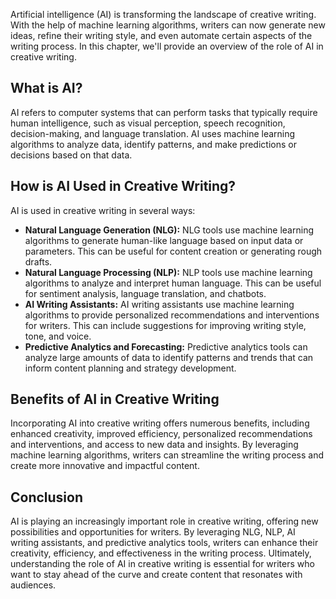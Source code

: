 
Artificial intelligence (AI) is transforming the landscape of creative writing. With the help of machine learning algorithms, writers can now generate new ideas, refine their writing style, and even automate certain aspects of the writing process. In this chapter, we'll provide an overview of the role of AI in creative writing.

What is AI?
-----------

AI refers to computer systems that can perform tasks that typically require human intelligence, such as visual perception, speech recognition, decision-making, and language translation. AI uses machine learning algorithms to analyze data, identify patterns, and make predictions or decisions based on that data.

How is AI Used in Creative Writing?
-----------------------------------

AI is used in creative writing in several ways:

* **Natural Language Generation (NLG):** NLG tools use machine learning algorithms to generate human-like language based on input data or parameters. This can be useful for content creation or generating rough drafts.
* **Natural Language Processing (NLP):** NLP tools use machine learning algorithms to analyze and interpret human language. This can be useful for sentiment analysis, language translation, and chatbots.
* **AI Writing Assistants:** AI writing assistants use machine learning algorithms to provide personalized recommendations and interventions for writers. This can include suggestions for improving writing style, tone, and voice.
* **Predictive Analytics and Forecasting:** Predictive analytics tools can analyze large amounts of data to identify patterns and trends that can inform content planning and strategy development.

Benefits of AI in Creative Writing
----------------------------------

Incorporating AI into creative writing offers numerous benefits, including enhanced creativity, improved efficiency, personalized recommendations and interventions, and access to new data and insights. By leveraging machine learning algorithms, writers can streamline the writing process and create more innovative and impactful content.

Conclusion
----------

AI is playing an increasingly important role in creative writing, offering new possibilities and opportunities for writers. By leveraging NLG, NLP, AI writing assistants, and predictive analytics tools, writers can enhance their creativity, efficiency, and effectiveness in the writing process. Ultimately, understanding the role of AI in creative writing is essential for writers who want to stay ahead of the curve and create content that resonates with audiences.
